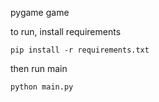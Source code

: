 pygame game

to run, install requirements

`pip install -r requirements.txt`

then run main

`python main.py`